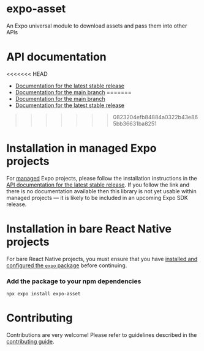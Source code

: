 # expo-asset

An Expo universal module to download assets and pass them into other APIs

# API documentation

<<<<<<< HEAD
- [Documentation for the latest stable release](https://docs.expo.dev/versions/latest/sdk/asset/)
- [Documentation for the main branch](https://docs.expo.dev/versions/unversioned/sdk/asset/)
=======
- [Documentation for the main branch](https://github.com/expo/expo/blob/main/docs/pages/versions/unversioned/sdk/asset.mdx)
- [Documentation for the latest stable release](https://docs.expo.dev/versions/latest/sdk/asset/)
>>>>>>> 0823204efb84884a0322b43e865bb36631ba8251

# Installation in managed Expo projects

For [managed](https://docs.expo.dev/archive/managed-vs-bare/) Expo projects, please follow the installation instructions in the [API documentation for the latest stable release](https://docs.expo.dev/versions/latest/sdk/asset/). If you follow the link and there is no documentation available then this library is not yet usable within managed projects &mdash; it is likely to be included in an upcoming Expo SDK release.

# Installation in bare React Native projects

For bare React Native projects, you must ensure that you have [installed and configured the `expo` package](https://docs.expo.dev/bare/installing-expo-modules/) before continuing.

### Add the package to your npm dependencies

```
npx expo install expo-asset
```

# Contributing

Contributions are very welcome! Please refer to guidelines described in the [contributing guide](https://github.com/expo/expo#contributing).
